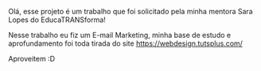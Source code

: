 Olá, esse projeto é um trabalho que foi solicitado pela minha mentora Sara Lopes do EducaTRANSforma!

Nesse trabalho eu fiz um E-mail Marketing, minha base de estudo e aprofundamento foi toda tirada do site https://webdesign.tutsplus.com/

Aproveitem :D